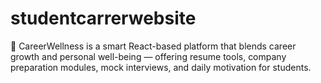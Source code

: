# studentcarrerwebsite
🚀 CareerWellness is a smart React-based platform that blends career growth and personal well-being — offering resume tools, company preparation modules, mock interviews, and daily motivation for students.
